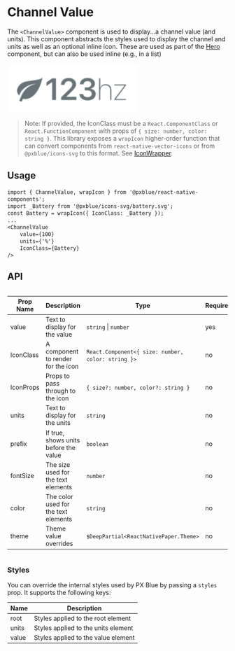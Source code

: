 # Channel Value

The `<ChannelValue>` component is used to display...a channel value (and units). This component abstracts the styles used to display the channel and units as well as an optional inline icon. These are used as part of the [Hero](./Hero.md) component, but can also be used inline (e.g., in a list)

<img width="300" alt="Channel Value component" src="./images/channelValue.png">

> Note: If provided, the IconClass must be a `React.ComponentClass` or `React.FunctionComponent` with props of `{ size: number, color: string }`. This library exposes a `wrapIcon` higher-order function that can convert components from `react-native-vector-icons` or from `@pxblue/icons-svg` to this format. See [IconWrapper](./IconWrapper.md).

## Usage

```tsx
import { ChannelValue, wrapIcon } from '@pxblue/react-native-components';
import _Battery from '@pxblue/icons-svg/battery.svg';
const Battery = wrapIcon({ IconClass: _Battery });
...
<ChannelValue
    value={100}
    units={'%'}
    IconClass={Battery}
/>
```

## API

<div style="overflow: auto">

| Prop Name | Description                           | Type                                               | Required | Default             |
| --------- | ------------------------------------- | -------------------------------------------------- | -------- | ------------------- |
| value     | Text to display for the value         | `string` \| `number`                               | yes      |                     |
| IconClass | A component to render for the icon    | `React.Component<{ size: number, color: string }>` | no       |                     |
| IconProps | Props to pass through to the icon     | `{ size?: number, color?: string }`                | no       |                     |
| units     | Text to display for the units         | `string`                                           | no       |                     |
| prefix    | If true, shows units before the value | `boolean`                                          | no       | false               |
| fontSize  | The size used for the text elements   | `number`                                           | no       | 'medium'            |
| color     | The color used for the text elements  | `string`                                           | no       | `theme.colors.text` |
| theme     | Theme value overrides                 | `$DeepPartial<ReactNativePaper.Theme>`             | no       |                     |

</div>

### Styles

You can override the internal styles used by PX Blue by passing a `styles` prop. It supports the following keys:

| Name  | Description                         |
| ----- | ----------------------------------- |
| root  | Styles applied to the root element  |
| units | Styles applied to the units element |
| value | Styles applied to the value element |
